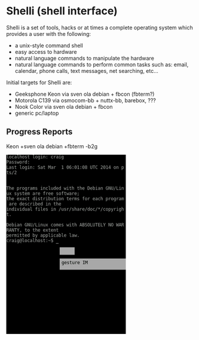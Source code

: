 Shelli (shell interface)
==========================

Shelli is a set of tools, hacks or at times a complete operating system which provides a user with the following:

- a unix-style command shell
- easy access to hardware
- natural language commands to manipulate the hardware
- natural language commands to perform common tasks such as: email, calendar, phone calls, text messages, net searching, etc...

Initial targets for Shelli are:
- Geeksphone Keon via sven ola debian + fbcon (fbterm?)
- Motorola C139 via osmocom-bb + nuttx-bb, barebox, ???
- Nook Color via sven ola debian + fbcon
- generic pc/laptop

Progress Reports
----------------
Keon +sven ola debian +fbterm -b2g

![Keon Progress](keon-progress.png)
